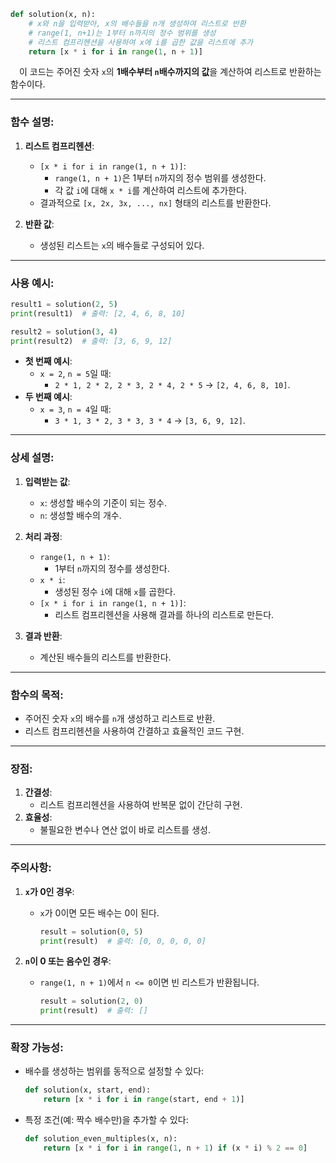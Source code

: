 ```python
def solution(x, n):
    # x와 n을 입력받아, x의 배수들을 n개 생성하여 리스트로 반환
    # range(1, n+1)는 1부터 n까지의 정수 범위를 생성
    # 리스트 컴프리헨션을 사용하여 x에 i를 곱한 값을 리스트에 추가
    return [x * i for i in range(1, n + 1)]
```

&emsp;이 코드는 주어진 숫자 `x`의 **1배수부터 `n`배수까지의 값**을 계산하여 리스트로 반환하는 함수이다.

---

### 함수 설명:

1. **리스트 컴프리헨션**:
   - `[x * i for i in range(1, n + 1)]`:
     - `range(1, n + 1)`은 1부터 `n`까지의 정수 범위를 생성한다.
     - 각 값 `i`에 대해 `x * i`를 계산하여 리스트에 추가한다.
   - 결과적으로 `[x, 2x, 3x, ..., nx]` 형태의 리스트를 반환한다.

2. **반환 값**:
   - 생성된 리스트는 `x`의 배수들로 구성되어 있다.

---

### 사용 예시:

```python
result1 = solution(2, 5)
print(result1)  # 출력: [2, 4, 6, 8, 10]

result2 = solution(3, 4)
print(result2)  # 출력: [3, 6, 9, 12]
```

- **첫 번째 예시**:
  - `x = 2`, `n = 5`일 때:
    - `2 * 1, 2 * 2, 2 * 3, 2 * 4, 2 * 5` → `[2, 4, 6, 8, 10]`.
- **두 번째 예시**:
  - `x = 3`, `n = 4`일 때:
    - `3 * 1, 3 * 2, 3 * 3, 3 * 4` → `[3, 6, 9, 12]`.

---

### 상세 설명:

1. **입력받는 값**:
   - `x`: 생성할 배수의 기준이 되는 정수.
   - `n`: 생성할 배수의 개수.

2. **처리 과정**:
   - `range(1, n + 1)`:
     - 1부터 `n`까지의 정수를 생성한다.
   - `x * i`:
     - 생성된 정수 `i`에 대해 `x`를 곱한다.
   - `[x * i for i in range(1, n + 1)]`:
     - 리스트 컴프리헨션을 사용해 결과를 하나의 리스트로 만든다.

3. **결과 반환**:
   - 계산된 배수들의 리스트를 반환한다.

---

### 함수의 목적:

- 주어진 숫자 `x`의 배수를 `n`개 생성하고 리스트로 반환.
- 리스트 컴프리헨션을 사용하여 간결하고 효율적인 코드 구현.

---

### 장점:

1. **간결성**:
   - 리스트 컴프리헨션을 사용하여 반복문 없이 간단히 구현.
2. **효율성**:
   - 불필요한 변수나 연산 없이 바로 리스트를 생성.

---

### 주의사항:

1. **`x`가 0인 경우**:
   - `x`가 0이면 모든 배수는 0이 된다.
     ```python
     result = solution(0, 5)
     print(result)  # 출력: [0, 0, 0, 0, 0]
     ```

2. **`n`이 0 또는 음수인 경우**:
   - `range(1, n + 1)`에서 `n <= 0`이면 빈 리스트가 반환됩니다.
     ```python
     result = solution(2, 0)
     print(result)  # 출력: []
     ```

---

### 확장 가능성:

- 배수를 생성하는 범위를 동적으로 설정할 수 있다:
  ```python
  def solution(x, start, end):
      return [x * i for i in range(start, end + 1)]
  ```

- 특정 조건(예: 짝수 배수만)을 추가할 수 있다:
  ```python
  def solution_even_multiples(x, n):
      return [x * i for i in range(1, n + 1) if (x * i) % 2 == 0]
  ```